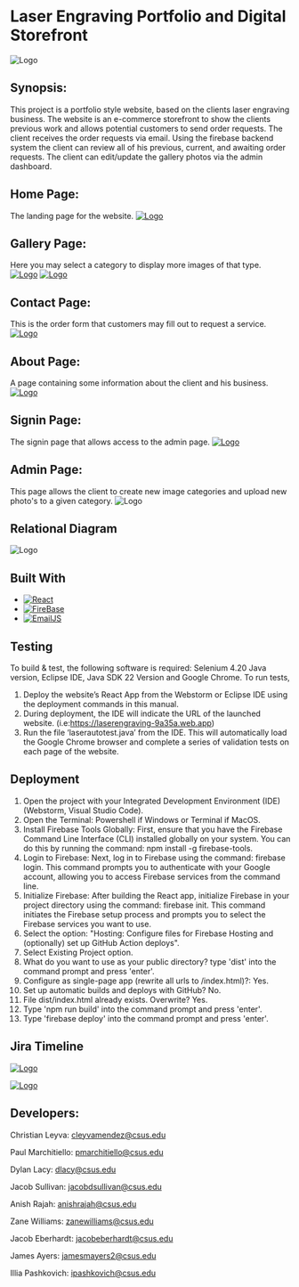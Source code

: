 [React.js]: https://img.shields.io/badge/React-20232A?style=for-the-badge&logo=react&logoColor=61DAFB
[React-url]: https://reactjs.org/
[Firebase.js]: https://img.shields.io/badge/Firebase-purple
[Firebase-url]: https://firebase.google.com/
[ELE-logo]: docs/media/Everything_Laser_Engraved_icon.png
[ELE-logowhiteorange]: docs/media/Everything_Laser_Engraved-logos_whiteorange.png
[Home-Page]: docs/media/HomePageImage.PNG
[Gallery-Page]: docs/media/GalleryPageImage.PNG
[GallerySelection-Page]: docs/media/GallerySelectionPageImage.PNG
[Contact-Page]: docs/media/ContactPageImage.PNG
[About-Page]: docs/media/AboutPageImage.PNG
[Signin-Page]: docs/media/SigninPageImage.PNG
[Admin-Page]: docs/media/AdminPageImage.PNG
[Jira-Timeline]: docs/media/Jira%20Timeline.PNG
[Relation-Diagram]: docs/media/Relational_Diagram.png

# Laser Engraving Portfolio and Digital Storefront

![Logo][ELE-logo]

## Synopsis:

This project is a portfolio style website, based on the clients laser engraving business. The
website is an e-commerce storefront to show the clients previous work and allows potential
customers to send order requests. The client receives the order requests via email. Using the firebase backend system
the client can review all of his previous, current, and awaiting order requests. The client can edit/update the gallery
photos via the admin dashboard.

## Home Page:

The landing page for the website.
[![Logo][Home-Page]](https://laserengraving-9a35a.web.app/)

## Gallery Page:

Here you may select a category to display more images of that type.
[![Logo][Gallery-Page]](https://laserengraving-9a35a.web.app/gallery)
[![Logo][GallerySelection-Page]](https://laserengraving-9a35a.web.app/gallery)

## Contact Page:

This is the order form that customers may fill out to request a service.
[![Logo][Contact-Page]](https://laserengraving-9a35a.web.app/contact)

## About Page:

A page containing some information about the client and his business.
[![Logo][About-Page]](https://laserengraving-9a35a.web.app/about)

## Signin Page:

The signin page that allows access to the admin page.
[![Logo][Signin-Page]](https://laserengraving-9a35a.web.app/signin)

## Admin Page:

This page allows the client to create new image categories and upload new photo's to a given category.
![Logo][Admin-Page]

## Relational Diagram

![Logo][Relation-Diagram]

## Built With

- [![React][React.js]][React-url]
- [![FireBase][Firebase.js]][Firebase-url]
- [![EmailJS][EmailJS.js]][EmailJS-url]

[React.js]: https://img.shields.io/badge/React-61DAFB?style=flat-square&logo=react&logoColor=white
[React-url]: https://reactjs.org/
[Firebase.js]: https://img.shields.io/badge/Firebase-FFCA28?style=flat-square&logo=firebase&logoColor=white
[Firebase-url]: https://firebase.google.com/
[EmailJS.js]: https://img.shields.io/badge/EmailJS-0DB7ED?style=flat-square&logo=emailjs&logoColor=white
[EmailJS-url]: https://www.emailjs.com/

## Testing

To build & test, the following software is required: Selenium 4.20 Java version, Eclipse IDE, Java SDK 22 Version and Google Chrome.
To run tests,

1. Deploy the website’s React App from the Webstorm or Eclipse IDE using the deployment commands in this manual.
2. During deployment, the IDE will indicate the URL of the launched website. (i.e:https://laserengraving-9a35a.web.app)
3. Run the file ‘laserautotest.java’ from the IDE. This will automatically load the Google Chrome browser and complete a series of validation tests on each page of the website.

## Deployment

1. Open the project with your Integrated Development Environment (IDE) (Webstorm, Visual Studio Code).
2. Open the Terminal: Powershell if Windows or Terminal if MacOS.
3. Install Firebase Tools Globally: First, ensure that you have the Firebase Command Line Interface (CLI) installed globally on your system. You can do this by running the command: npm install -g firebase-tools.
4. Login to Firebase: Next, log in to Firebase using the command: firebase login. This command prompts you to authenticate with your Google account, allowing you to access Firebase services from the command line.
5. Initialize Firebase: After building the React app, initialize Firebase in your project directory using the command: firebase init. This command initiates the Firebase setup process and prompts you to select the Firebase services you want to use.
6. Select the option: "Hosting: Configure files for Firebase Hosting and (optionally) set up GitHub Action deploys".
7. Select Existing Project option.
8. What do you want to use as your public directory? type 'dist' into the command prompt and press 'enter'.
9. Configure as single-page app (rewrite all urls to /index.html)?: Yes.
10. Set up automatic builds and deploys with GitHub? No.
11. File dist/index.html already exists. Overwrite? Yes.
12. Type 'npm run build' into the command prompt and press 'enter'.
13. Type 'firebase deploy' into the command prompt and press 'enter'.

## Jira Timeline

[![Logo][Jira-Timeline]](https://cyberknights8.atlassian.net/jira/software/projects/SCRUM/boards/1/timeline?timeline=MONTHS)

[![Logo][ELE-logowhiteorange]](https://example.com)

## Developers:

Christian Leyva:
cleyvamendez@csus.edu

Paul Marchitiello:
pmarchitiello@csus.edu

Dylan Lacy:
dlacy@csus.edu

Jacob Sullivan:
jacobdsullivan@csus.edu

Anish Rajah:
anishrajah@csus.edu

Zane Williams:
zanewilliams@csus.edu

Jacob Eberhardt:
jacobeberhardt@csus.edu

James Ayers:
jamesmayers2@csus.edu

Illia Pashkovich:
ipashkovich@csus.edu
